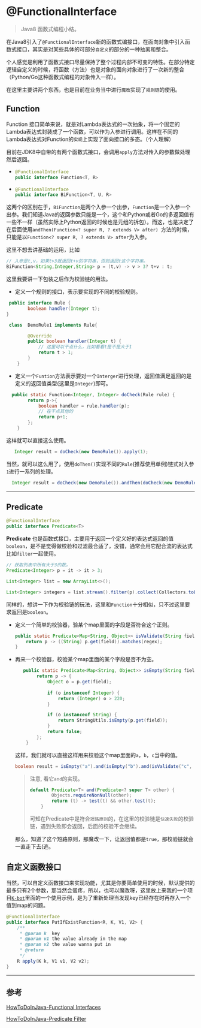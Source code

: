 # @FunctionalInterface

> Java8 函数式编程小结。

在Java8引入了`@FunctionalInterface`新的函数式编接口，在面向对象中引入函数式接口，其实是对某些具体的可部分`自定义`的部分的一种抽离和整合。

个人感觉是利用了函数式接口尽量保持了整个过程内部不可变的特性。在部分特定逻辑自定义的时候，将函数（方法）也是对象的面向对象进行了一次新的整合（Python/Go这种函数式编程的对象传入一样）。

在这里主要讲两个东西，也是目前在业务当中进行`魔改`实现了`规则链`的使用。

## Function

Function 接口简单来说，就是对Lambda表达式的一次抽象，将一个固定的Lambda表达式封装成了一个函数，可以作为入参进行调用。这样在不同的Lambda表达式对Function的`实现`上实现了面向接口的多态。（个人理解）

目前在JDK8中自带的有两个函数式接口，会调用`apply`方法对传入的参数做处理然后返回。

- ```java
  @FunctionalInterface
  public interface Function<T, R>
  
  ```

- ```java
  @FunctionalInterface
  public interface BiFunction<T, U, R>
  ```

这两个的区别在于，`BiFunction`是两个入参一个出参，`Function`是一个入参一个出参。我们知道Java的返回参数只能是一个，这个和Python或者Go的多返回值有一些不一样（虽然实际上Python返回的时候也是元组的拆包）。而这，也是决定了在后面使用`andThen(Function<? super R, ? extends V> after) `方法的时候，只能是以`Function<? super R, ? extends V> after`为入参。

这里不想去讲基础的运用，比如

```java
// 入参是t,v，如果t>3就返回t+v的字符串，否则返回t这个字符串。 
BiFunction<String,Integer,String> p = (t,v) -> v > 3? t+v : t; 
```

这里我要讲一下包装之后作为校验链的用法。

- 定义一个规则的接口，表示要实现的不同的校验规则。

```java
 public interface Rule {
        boolean handler(Integer t);
}

 class  DemoRule1 implements Rule{

        @Override
        public boolean handler(Integer t) {
            // 这里可以干点什么，比如看看t是不是大于1
            return t > 1;
        }
    }
```

- 定义一个`Funtion`方法表示要对一个`Interger`进行处理，返回值满足返回的是定义的返回值类型(这里是`Integer`)即可。

```java
  public static Function<Integer, Integer> doCheck(Rule rule) {
        return p->{
            boolean handler = rule.handler(p);
            // 在干点其他的
            return p+1;
        };
    }
```

这样就可以直接这么使用。

```java
   Integer result = doCheck(new DemoRule()).apply(1);
```

当然，就可以这么用了，使用`doThen()`实现不同的`Rule`(推荐使用单例)链式对入参`1`进行一系列的处理。

```java
  Integer result = doCheck(new DemoRule()).andThen(doCheck(new DemoRule1())).apply(1);
```

---

## Predicate

```java
@FunctionalInterface
public interface Predicate<T>
```

**Predicate** 也是函数式接口，主要用于返回一个定义好的表达式返回的值`boolean`，是不是觉得做校验和过滤最合适了，没错，通常会用它配合流的表达式比如`filter`一起使用。

```java
// 获取列表中所有大于3的数。
Predicate<Integer> p = it -> it > 3;

List<Integer> list = new ArrayList<>();

List<Integer> integers = list.stream().filter(p).collect(Collectors.toList());
```

同样的，想讲一下作为校验链的玩法，这里和`Function`十分相似，只不过这里要求返回是`boolean`。

- 定义一个简单的校验器，验某个map里面的字段是否符合这个正则。

  ```java
  public static Predicate<Map<String, Object>> isValidate(String field, String regex) {
      return p -> ((String) p.get(field)).matches(regex);
  }
  ```

- 再来一个校验器，校验某个map里面的某个字段是否不为空。

  ```java
     public static Predicate<Map<String, Object>> isEmpty(String field) {
          return p -> {
              Object o = p.get(field);
              
              if (o instanceof Integer) {
                  return (Integer) o > 220;
              }
  
              if (o instanceof String) {
                  return StringUtils.isEmpty(p.get(field));
              }
              return false;
          };
      }
  ```

  这样，我们就可以直接这样用来校验这个map里面的`a`，`b`，`c`当中的值。

  ```java
  boolean result = isEmpty("a").and(isEmpty("b").and(isValidate("c", "[abc]d+").test(map);
  ```

  > 注意, 看它`and`的实现。
  >
  > ```java
  > default Predicate<T> and(Predicate<? super T> other) {
  >         Objects.requireNonNull(other);
  >         return (t) -> test(t) && other.test(t);
  >     }
  > ```
  >
  > 可知在Predicate中是符合`短路原则`的，在这里的校验链是`快速失败`的校验链，遇到失败即会返回，后面的校验不会继续。

  那么，知道了这个短路原则，那魔改一下，让返回值都是`true`，那校验链就会一直走下去(逃。

  

## 自定义函数接口

当然，可以自定义函数接口来实现功能，尤其是你要简单使用的时候，默认提供的最多只有2个参数，那当然会蛋疼，所以，也可以魔改呀，这里放上来我的一个项目[`K-bot`](https://github.com/Koooooo-7/K-Bot)里面的一个使用示例，是为了重新处理当发现key已经存在时再存入一个值到map的问题。

```java
@FunctionalInterface
public interface PutIfExistFunction<R, K, V1, V2> {
    /**
     * @param k  key
     * @param v1 the value already in the map
     * @param v2 the value wanna put in
     * @return
     */
    R apply(K k, V1 v1, V2 v2);
}
```

---

## 参考

[HowToDoInJava-Functional Interfaces](https://howtodoinjava.com/java8/functional-interface-tutorial/)

[HowToDoInJava-Predicate Filter](https://howtodoinjava.com/java8/how-to-use-predicate-in-java-8/)









